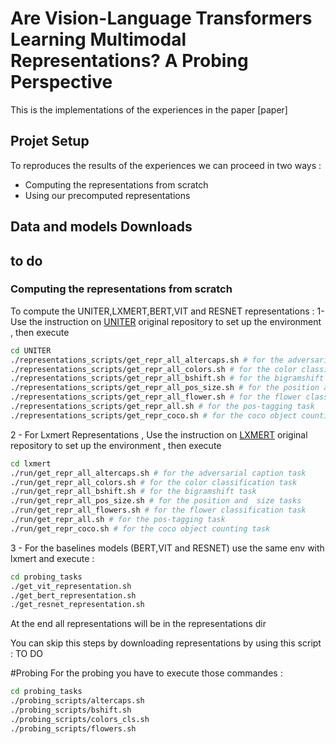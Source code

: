 
# Are Vision-Language Transformers Learning Multimodal Representations? A Probing Perspective

This is the implementations of the experiences in the paper [paper]

## Projet Setup
To reproduces the results of the experiences we can proceed in two ways :
- Computing the representations from scratch 
- Using our precomputed representations 

## Data and models Downloads 
## to do 
### Computing the representations from scratch 
To compute the UNITER,LXMERT,BERT,VIT and RESNET representations :
1- Use the instruction on [UNITER](https://github.com/ChenRocks/UNITER) original repository to set up the environment , then execute 
```sh
cd UNITER
./representations_scripts/get_repr_all_altercaps.sh # for the adversarial caption task  
./representations_scripts/get_repr_all_colors.sh # for the color classification task  
./representations_scripts/get_repr_all_bshift.sh # for the bigramshift task  
./representations_scripts/get_repr_all_pos_size.sh # for the position and  size tasks 
./representations_scripts/get_repr_all_flower.sh # for the flower classification task  
./representations_scripts/get_repr_all.sh # for the pos-tagging task  
./representations_scripts/get_repr_coco.sh # for the coco object counting task  
```
2 - For Lxmert Representations , Use the instruction on [LXMERT](https://github.com/airsplay/lxmert) original repository to set up the environment , then execute
```sh
cd lxmert
./run/get_repr_all_altercaps.sh # for the adversarial caption task  
./run/get_repr_all_colors.sh # for the color classification task  
./run/get_repr_all_bshift.sh # for the bigramshift task  
./run/get_repr_all_pos_size.sh # for the position and  size tasks 
./run/get_repr_all_flowers.sh # for the flower classification task  
./run/get_repr_all.sh # for the pos-tagging task  
./run/get_repr_coco.sh # for the coco object counting task  
```

3 - For the baselines models (BERT,VIT and RESNET) use the same env with lxmert and execute :
```sh
cd probing_tasks
./get_vit_representation.sh
./get_bert_representation.sh
./get_resnet_representation.sh
```
At the end all representations will be in the representations dir 

You can skip this steps by downloading representations by using this script :
TO DO

#Probing
For the probing you have to execute those commandes :
```sh
cd probing_tasks
./probing_scripts/altercaps.sh
./probing_scripts/bshift.sh
./probing_scripts/colors_cls.sh
./probing_scripts/flowers.sh
```



